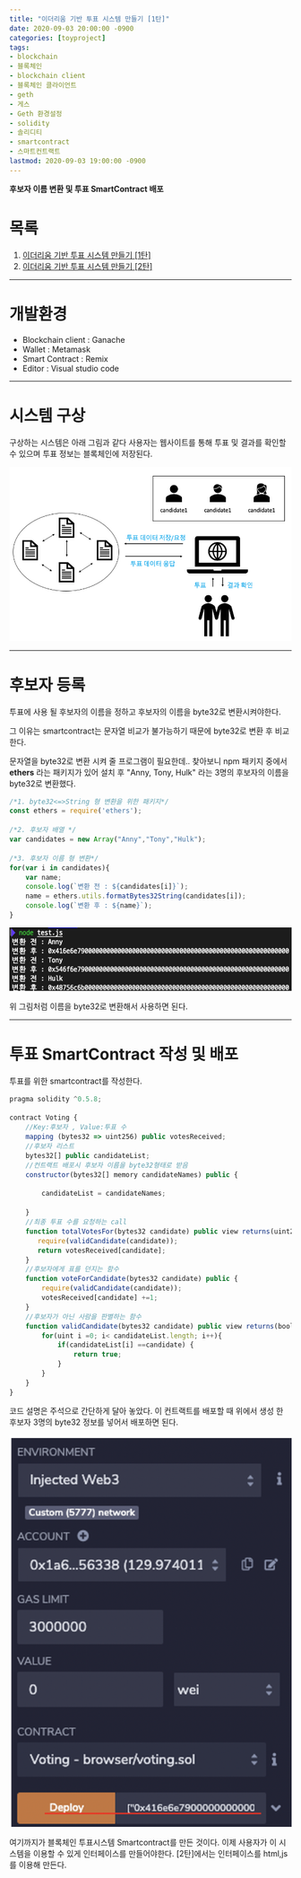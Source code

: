 ```yaml
---
title: "이더리움 기반 투표 시스템 만들기 [1탄]"
date: 2020-09-03 20:00:00 -0900
categories: [toyproject]
tags: 
- blockchain
- 블록체인
- blockchain client
- 블록체인 클라이언트
- geth
- 게스
- Geth 환경설정
- solidity
- 솔리디티
- smartcontract
- 스마트컨트랙트
lastmod: 2020-09-03 19:00:00 -0900
---
```


**후보자 이름 변환 및 투표 SmartContract 배포**  



# 목록    
1. [이더리움 기반 투표 시스템 만들기 [1탄]](https://lbm93.github.io/toyproject/ethereum-%ED%88%AC%ED%91%9C%EC%8B%9C%EC%8A%A4%ED%85%9C1/#)
2. [이더리움 기반 투표 시스템 만들기 [2탄]](https://lbm93.github.io/toyproject/ethereum-%ED%88%AC%ED%91%9C%EC%8B%9C%EC%8A%A4%ED%85%9C2/#)


---

# 개발환경
- Blockchain client : Ganache
- Wallet : Metamask
- Smart Contract : Remix
- Editor : Visual studio code


---
# 시스템 구상
구상하는 시스템은 아래 그림과 같다 사용자는 웹사이트를 통해 투표 및 결과를 확인할 수 있으며 투표 정보는 블록체인에 저장된다.

![그림](/assets/images/img/blockchain-ethereum/toyproject/voting/시나리오.png)


---
# 후보자 등록
투표에 사용 될 후보자의 이름을 정하고 후보자의 이름을 byte32로 변환시켜야한다. 


그 이유는 smartcontract는 문자열 비교가 불가능하기 때문에 byte32로 변환 후 비교한다. 


문자열을 byte32로 변환 시켜 줄 프로그램이 필요한데.. 찾아보니 npm 패키지 중에서 **ethers** 라는 패키지가 있어 설치 후 "Anny, Tony, Hulk" 라는 3명의 후보자의 이름을 byte32로 변환했다.



```javascript
/*1. byte32<=>String 형 변환을 위한 패키지*/
const ethers = require('ethers');

/*2. 후보자 배열 */
var candidates = new Array("Anny","Tony","Hulk");

/*3. 후보자 이름 형 변환*/
for(var i in candidates){
	var name;
	console.log(`변환 전 : ${candidates[i]}`);
	name = ethers.utils.formatBytes32String(candidates[i]);
	console.log(`변환 후 : ${name}`);
}
```


![그림](/assets/images/img/blockchain-ethereum/toyproject/voting/후보자이름변환.png)


위 그림처럼 이름을 byte32로 변환해서 사용하면 된다.


---
# 투표 SmartContract 작성 및 배포
투표를 위한 smartcontract를 작성한다. 


```javascript
pragma solidity ^0.5.8;

contract Voting {
    //Key:후보자 , Value:투표 수
    mapping (bytes32 => uint256) public votesReceived;
    //후보자 리스트
    bytes32[] public candidateList;
    //컨트랙트 배포시 후보자 이름을 byte32형태로 받음
    constructor(bytes32[] memory candidateNames) public {
        
        candidateList = candidateNames;
        
    }
    //최종 투표 수를 요청하는 call
    function totalVotesFor(bytes32 candidate) public view returns(uint256) {
       require(validCandidate(candidate));
       return votesReceived[candidate];
    }
    //후보자에게 표를 던지는 함수
    function voteForCandidate(bytes32 candidate) public {
        require(validCandidate(candidate));
        votesReceived[candidate] +=1;
    }
    //후보자가 아닌 사람을 판별하는 함수
    function validCandidate(bytes32 candidate) public view returns(bool) {
        for(uint i =0; i< candidateList.length; i++){
            if(candidateList[i] ==candidate) {
                return true;
            }
        }   
    }
}
```

코드 설명은 주석으로 간단하게 달아 놓았다. 이 컨트랙트를 배포할 때 위에서 생성 한 후보자 3명의 byte32 정보를 넣어서 배포하면 된다.


![그림](/assets/images/img/blockchain-ethereum/toyproject/voting/컨트랙트배포.png)



여기까지가 블록체인 투표시스템 Smartcontract를 만든 것이다. 이제 사용자가 이 시스템을 이용할 수 있게 인터페이스를 만들어야한다. [2탄]에서는 인터페이스를 html,js를 이용해 만든다.